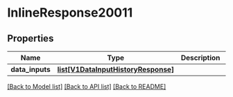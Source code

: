 # InlineResponse20011

## Properties
Name | Type | Description | Notes
------------ | ------------- | ------------- | -------------
**data_inputs** | [**list[V1DataInputHistoryResponse]**](V1DataInputHistoryResponse.md) |  | [optional] 

[[Back to Model list]](../README.md#documentation-for-models) [[Back to API list]](../README.md#documentation-for-api-endpoints) [[Back to README]](../README.md)



